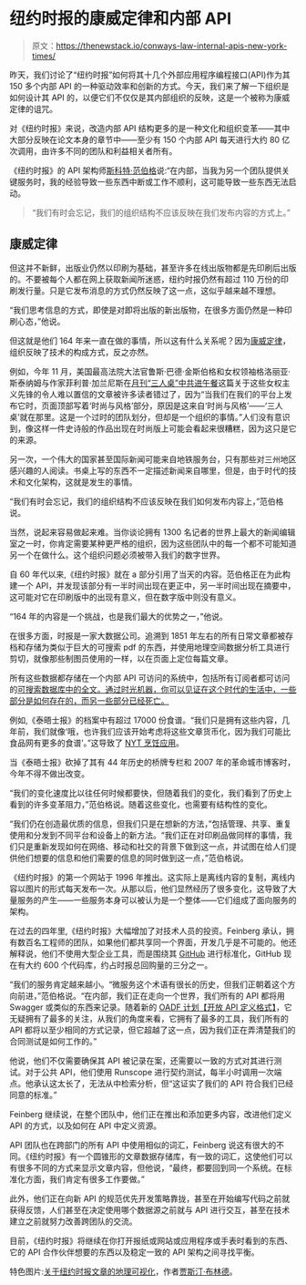 # 纽约时报的康威定律和内部 API

> 原文：<https://thenewstack.io/conways-law-internal-apis-new-york-times/>

昨天，我们讨论了“纽约时报”如何将其十几个外部应用程序编程接口(API)作为其 150 多个内部 API 的一种驱动效率和创新的方式。今天，我们来了解一下组织是如何设计其 API 的，以便它们不仅仅是其内部组织的反映，这是一个被称为康威定律的诅咒。

对《纽约时报》来说，改造内部 API 结构更多的是一种文化和组织变革——其中大部分反映在论文本身的章节中——至少有 150 个内部 API 每天进行大约 80 亿次调用，由许多不同的团队和利益相关者所有。

《纽约时报》的 API 架构师[斯科特·范伯格](http://blog.sefindustries.com/)说:“在内部，当我为另一个团队提供关键服务时，我的经验导致一些东西中断或工作不顺利，这可能导致一些东西无法启动。

> “我们有时会忘记，我们的组织结构不应该反映在我们发布内容的方式上。”

## 康威定律

但这并不新鲜，出版业仍然以印刷为基础，甚至许多在线出版物都是先印刷后出版的。不要被每个人都在网上获取新闻所迷惑，纽约时报仍然有超过 110 万份的印刷发行量。只是它发布消息的方式仍然反映了这一点，这似乎越来越不理想。

“我们思考信息的方式，即使是对即将出版的新出版物，在很多方面仍然是一种印刷心态，”他说。

但这就是他们 164 年来一直在做的事情，所以这有什么关系呢？因为[康威定律](http://www.melconway.com/Home/Conways_Law.html)，组织反映了技术的构成方式，反之亦然。

例如，今年 11 月，美国最高法院大法官鲁斯·巴德·金斯伯格和女权领袖格洛丽亚·斯泰纳姆与作家菲利普·加兰尼斯在[月刊“三人桌”中共进午餐](http://www.nytimes.com/2015/11/15/fashion/ruth-bader-ginsburg-and-gloria-steinem-on-the-unending-fight-for-womens-rights.html)这篇关于这些女权主义先锋的令人难以置信的文章被许多读者错过了，因为“当我们在我们的平台上发布它时，页面顶部写着‘时尚与风格’部分，原因是这来自‘时尚与风格’——‘三人桌’就在那里。这是一个过时的团队划分，但却是一个组织的事情。”人们没有意识到，像这样一件史诗般的作品出现在时尚版上可能会看起来很糟糕，因为这只是它的来源。

另一次，一个伟大的国家甚至国际新闻可能来自地铁服务台，只有那些对三州地区感兴趣的人阅读。书桌上写的东西不一定描述新闻来自哪里，但是，由于时代的技术和文化架构，这就是发生的事情。

“我们有时会忘记，我们的组织结构不应该反映在我们如何发布内容上，”范伯格说。

当然，说起来容易做起来难。当你谈论拥有 1300 名记者的世界上最大的新闻编辑室之一时，你肯定需要某种更严格的组织，因为这些团队中的每一个都不可能知道另一个在做什么。这个组织问题必须被带入我们的数字世界。

自 60 年代以来,《纽约时报》就在 a 部分引用了当天的内容。范伯格正在为此构建一个 API，并发现该部分有一半时间出现在更正中，另一半时间出现在摘要中，这可能对它在印刷版中的出现有意义，但在数字版中则没有意义。

“164 年的内容是一个挑战，也是我们最大的优势之一，”他说。

在很多方面，时报是一家大数据公司。追溯到 1851 年左右的所有日常文章都被存档和存储为类似于巨大的可搜索 pdf 的东西，并使用地理空间数据分析工具进行剪切，就像那些制图员使用的一样，以在页面上定位每篇文章。

所有这些数据都存储在一个内部 API 可访问的系统中，包括所有订阅者都可访问的[可搜索数据库中的全文。通过时光机器，你可以见证在这个时代的生活中，一些部分是如何存在的，而另一些部分已经死亡。](http://query.nytimes.com)

例如,《泰晤士报》的档案中有超过 17000 份食谱。“我们只是拥有这些内容，几年前，我们就像‘哦，也许我们应该开始考虑将这些文章货币化，因为我们可能比食品网有更多的食谱’。”这导致了 [NYT 烹饪应用](https://itunes.apple.com/us/app/nyt-cooking-recipes-from-new/id911422904)。

当《泰晤士报》砍掉了其有 44 年历史的桥牌专栏和 2007 年的革命城市博客时，今年不得不做出改变。

“我们的变化速度比以往任何时候都要快，但随着我们的变化，我们看到了历史上看到的许多变革阻力，”范伯格说。随着这些变化，也需要有结构性的变化。

“我们仍在创造最优质的信息，但我们只是在想新的方法，”包括管理、共享、重复使用和分发到不同平台和设备上的新方法。“我们正在对印刷品做同样的事情，我们只是重新发现如何在网络、移动和社交的背景下做到这一点，并试图在给人们提供他们想要的信息和他们需要的信息的同时做到这一点，”范伯格说。

《纽约时报》的第一个网站于 1996 年推出。这实际上是离线内容的复制，离线内容以图片的形式每天发布一次。从那以后，他们显然经历了很多变化，这导致了大量服务的产生——一些服务本身可以被认为是一个整体——它们组成了面向服务的架构。

在过去的四年里,《纽约时报》大幅增加了对技术人员的投资。Feinberg 承认，拥有数百名工程师的团队，如果他们都共享同一个界面，开发几乎是不可能的。他还解释说，他们不使用大型企业工具，而是围绕其 [GitHub](https://github.com/NYTimes) 进行标准化，GitHub 现在有大约 600 个代码库，约占时报总回购量的三分之一。

“我们的服务肯定越来越小。“微服务这个术语有很长的历史，但我们正朝着这个方向前进，”范伯格说。“在内部，我们正在走向一个世界，我们所有的 API 都将用 Swagger 或类似的东西来记录。随着新的 [OADF 计划【开放 API 定义格式】](https://openapis.org/)，它无疑拥有了最多的关注，从我们的角度来看，它拥有了最多的工具，我们所有的 API 都将以至少相同的方式记录，但它超越了这一点，因为我们正在弄清楚我们的合同测试是如何工作的。”

他说，他们不仅需要确保其 API 被记录在案，还需要以一致的方式对其进行测试。对于公共 API，他们使用 Runscope 进行契约测试，每半小时调用一次端点。他承认这太长了，无法从中检索分析，但“这证实了我们的 API 符合我们已经同意的标准。”

Feinberg 继续说，在整个团队中，他们正在推出和添加更多内容，改进他们定义 API 的方式，以及如何在 API 中定义资源。

API 团队也在跨部门的所有 API 中使用相似的词汇，Feinberg 说这有很大的不同。《纽约时报》有一个圆锥形的文章数据存储库，有一致的词汇，这使他们可以有很多不同的方式来显示文章内容，但他说，“最终，都要回到同一个系统。在标准化方面，我们肯定有很多工作要做。”

此外，他们正在向新 API 的规范优先开发策略靠拢，甚至在开始编写代码之前就获得反馈，人们甚至在决定使用哪个数据源之前就与 API 进行交互，甚至在技术建立之前就努力改善跨团队的交流。

目前，《纽约时报》将继续在你打开报纸或网站或应用程序或手表时看到的东西、它的 API 合作伙伴想要的东西以及稳定一致的 API 架构之间寻找平衡。

特色图片:[关于纽约时报文章的地理可视化](http://developer.nytimes.com/readtweet_app)，作者[贾斯汀·布林德](http://projects.justinblinder.com/)。

<svg xmlns:xlink="http://www.w3.org/1999/xlink" viewBox="0 0 68 31" version="1.1"><title>Group</title> <desc>Created with Sketch.</desc></svg>